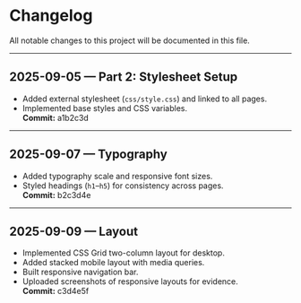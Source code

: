 # Changelog

All notable changes to this project will be documented in this file.

---

## 2025-09-05 — Part 2: Stylesheet Setup
- Added external stylesheet (`css/style.css`) and linked to all pages.
- Implemented base styles and CSS variables.  
**Commit:** a1b2c3d

---

## 2025-09-07 — Typography
- Added typography scale and responsive font sizes.
- Styled headings (`h1`–`h5`) for consistency across pages.  
**Commit:** b2c3d4e

---

## 2025-09-09 — Layout
- Implemented CSS Grid two-column layout for desktop.
- Added stacked mobile layout with media queries.
- Built responsive navigation bar.
- Uploaded screenshots of responsive layouts for evidence.  
**Commit:** c3d4e5f
